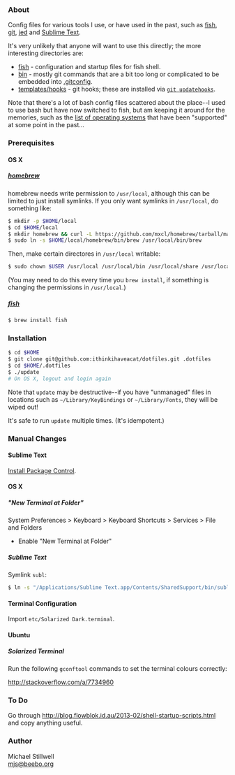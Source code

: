### About

Config files for various tools I use, or have used in the past, such as [fish](http://fishshell.com/), [git](http://git-scm.com/), [jed](http://www.jedsoft.org/jed/) and [Sublime Text](http://www.sublimetext.com/).

It's very unlikely that anyone will want to use this directly; the more interesting directories are:

* [fish](fish) - configuration and startup files for fish shell.
* [bin](bin) - mostly git commands that are a bit too long or complicated to be embedded into [.gitconfig](home/.gitconfig).
* [templates/hooks](templates/hooks) - git hooks; these are installed via [`git updatehooks`](bin/git-updatehooks).

Note that there's a lot of bash config files scattered about the place--I used to use bash but have now switched to fish, but am keeping it around for the memories, such as the [list of operating systems](unix) that have been "supported" at some point in the past...

### Prerequisites

#### OS X

##### [homebrew](http://brew.sh/)

homebrew needs write permission to `/usr/local`, although this can be limited to just install symlinks. If you only want symlinks in `/usr/local`, do something like:

````sh
$ mkdir -p $HOME/local
$ cd $HOME/local
$ mkdir homebrew && curl -L https://github.com/mxcl/homebrew/tarball/master | tar xz --strip 1 -C homebrew
$ sudo ln -s $HOME/local/homebrew/bin/brew /usr/local/bin/brew
````

Then, make certain directores in `/usr/local` writable:

````sh
$ sudo chown $USER /usr/local /usr/local/bin /usr/local/share /usr/local/etc /usr/local/share/man
````

(You may need to do this every time you `brew install`, if something is changing the permissions in `/usr/local`.)

##### [fish](http://fishshell.com/)

````sh
$ brew install fish
````

### Installation

````sh
$ cd $HOME
$ git clone git@github.com:ithinkihaveacat/dotfiles.git .dotfiles
$ cd $HOME/.dotfiles
$ ./update
# On OS X, logout and login again
````

Note that `update` may be destructive--if you have "unmanaged" files in
locations such as `~/Library/KeyBindings` or `~/Library/Fonts`, they
will be wiped out!

It's safe to run `update` multiple times.  (It's idempotent.)

### Manual Changes

#### Sublime Text

[Install Package Control](https://sublime.wbond.net/installation).

#### OS X

##### "New Terminal at Folder"

System Preferences > Keyboard > Keyboard Shortcuts > Services > File and Folders

* Enable "New Terminal at Folder"

##### Sublime Text

Symlink `subl`:

````sh
$ ln -s "/Applications/Sublime Text.app/Contents/SharedSupport/bin/subl" /usr/local/bin/subl
````

#### Terminal Configuration

Import `etc/Solarized Dark.terminal`.

#### Ubuntu

##### Solarized Terminal

Run the following `gconftool` commands to set the terminal colours correctly:

<http://stackoverflow.com/a/7734960>

### To Do

Go through
<http://blog.flowblok.id.au/2013-02/shell-startup-scripts.html> and
copy anything useful.

### Author

Michael Stillwell<br/>
mjs@beebo.org
